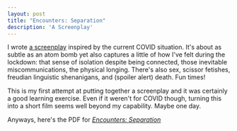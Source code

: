 ```yaml
---
layout: post
title: "Encounters: Separation"
description: 'A Screenplay'
---
```


I wrote [a screenplay][pdf] inspired by the current COVID situation. It's about as subtle as an atom bomb yet also captures a little of how I've felt during the lockdown: that sense of isolation despite being connected, those inevitable miscommunications, the physical longing. There's also sex, scissor fetishes, freudian linguistic shenanigans, and (spoiler alert) death. Fun times!

This is my first attempt at putting together a screenplay and it was certainly a good learning exercise. Even if it weren't for COVID though, turning this into a short film seems well beyond my capability. Maybe one day.

Anyways, here's the PDF for [*Encounters: Separation*][pdf]


[pdf]: /content/2020-04-25-encounters-separation-screenplay/separation.pdf